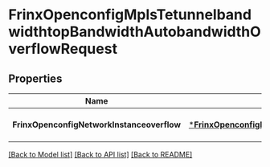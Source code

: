 # FrinxOpenconfigMplsTetunnelbandwidthtopBandwidthAutobandwidthOverflowRequest

## Properties
Name | Type | Description | Notes
------------ | ------------- | ------------- | -------------
**FrinxOpenconfigNetworkInstanceoverflow** | [***FrinxOpenconfigMplsTetunnelbandwidthtopBandwidthAutobandwidthOverflow**](frinx.openconfig.mpls.tetunnelbandwidthtop.bandwidth.autobandwidth.Overflow.md) |  | [optional] [default to null]

[[Back to Model list]](../README.md#documentation-for-models) [[Back to API list]](../README.md#documentation-for-api-endpoints) [[Back to README]](../README.md)


